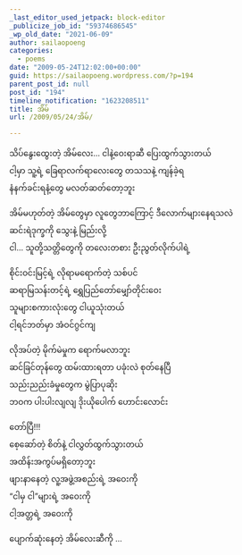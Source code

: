 ```yaml
---
_last_editor_used_jetpack: block-editor
_publicize_job_id: "59374686545"
_wp_old_date: "2021-06-09"
author: sailaopoeng
categories:
  - poems
date: "2009-05-24T12:02:00+00:00"
guid: https://sailaopoeng.wordpress.com/?p=194
parent_post_id: null
post_id: "194"
timeline_notification: "1623208511"
title: အိမ်
url: /2009/05/24/အိမ်/

---
```

သိပ်နွေးထွေးတဲ့ အိမ်လေး… ငါနဲ့ဝေးရာဆီ ပြေးထွက်သွားတယ်  
ငါ့မှာ သူ့ရဲ့ ခြေရာလက်ရာလေးတွေ တသသနဲ့ ကျန်ခဲ့ရ  
နံနက်ခင်းရနံ့တွေ မလတ်ဆတ်တော့ဘူး

အိမ်မဟုတ်တဲ့ အိမ်တွေမှာ လူတွေဘာကြောင့် ဒီလောက်များနေရသလဲ  
ဆင်းရဲဒုက္ခကို သွေးနဲ့ မြည်းလို့  
ငါ… သူတို့သတ္တိတွေကို တလေးတစား ဦးညွတ်လိုက်ပါရဲ့

စိုင်းဝင်းမြင့်ရဲ့ လိုရာမရောက်တဲ့ သစ်ပင်  
ဆရာမြသန်းတင့်ရဲ့ ရွှေပြည်တော်မျှော်တိုင်းဝေး  
သူများစကားလုံးတွေ ငါယူသုံးတယ်  
ငါ့ရင်ဘတ်မှာ အံဝင်ဂွင်ကျ

လိုအပ်တဲ့ မိုက်မဲမှုက ရောက်မလာဘူး  
ဆင်ခြင်တုန်တွေ ထမ်းထားရတာ ပခုံးလဲ စုတ်နေပြီ  
သည်းညည်းခံမှုတွေက မွဲပြာပုဆိုး  
ဘဝက ပါးပါးလျလျ ဒိုးယိုပေါက် ဟောင်းလောင်း

တော်ပြီ!!!  
စေ့ဆော်တဲ့ စိတ်နဲ့ ငါလွှတ်ထွက်သွားတယ်  
အထိန်းအကွပ်မရှိတော့ဘူး  
ဖျားနာနေတဲ့ လူ့အဖွဲ့အစည်းရဲ့ အဝေးကို  
“ငါမှ ငါ”များရဲ့ အဝေးကို  
ငါ့အတ္တရဲ့ အဝေးကို

ပျောက်ဆုံးနေတဲ့ အိမ်လေးဆီကို …
